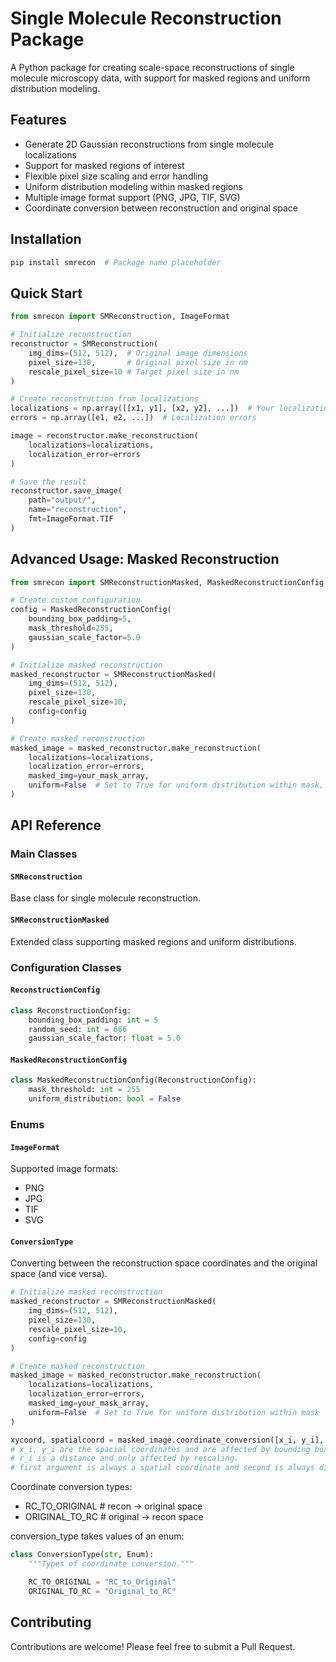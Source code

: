# Single Molecule Reconstruction Package

A Python package for creating scale-space reconstructions of single molecule microscopy data, with support for masked regions and uniform distribution modeling.

## Features

- Generate 2D Gaussian reconstructions from single molecule localizations
- Support for masked regions of interest
- Flexible pixel size scaling and error handling
- Uniform distribution modeling within masked regions
- Multiple image format support (PNG, JPG, TIF, SVG)
- Coordinate conversion between reconstruction and original space

## Installation

```bash
pip install smrecon  # Package name placeholder
```

## Quick Start

```python
from smrecon import SMReconstruction, ImageFormat

# Initialize reconstruction
reconstructor = SMReconstruction(
    img_dims=(512, 512),  # Original image dimensions
    pixel_size=130,       # Original pixel size in nm
    rescale_pixel_size=10 # Target pixel size in nm
)

# Create reconstruction from localizations
localizations = np.array([[x1, y1], [x2, y2], ...])  # Your localization data
errors = np.array([e1, e2, ...])  # Localization errors

image = reconstructor.make_reconstruction(
    localizations=localizations,
    localization_error=errors
)

# Save the result
reconstructor.save_image(
    path="output/",
    name="reconstruction",
    fmt=ImageFormat.TIF
)
```

## Advanced Usage: Masked Reconstruction

```python
from smrecon import SMReconstructionMasked, MaskedReconstructionConfig

# Create custom configuration
config = MaskedReconstructionConfig(
    bounding_box_padding=5,
    mask_threshold=255,
    gaussian_scale_factor=5.0
)

# Initialize masked reconstruction
masked_reconstructor = SMReconstructionMasked(
    img_dims=(512, 512),
    pixel_size=130,
    rescale_pixel_size=10,
    config=config
)

# Create masked reconstruction
masked_image = masked_reconstructor.make_reconstruction(
    localizations=localizations,
    localization_error=errors,
    masked_img=your_mask_array,
    uniform=False  # Set to True for uniform distribution within mask, number of localizations will be placed in the mask region uniformly.
)
```

## API Reference

### Main Classes

#### `SMReconstruction`
Base class for single molecule reconstruction.

#### `SMReconstructionMasked`
Extended class supporting masked regions and uniform distributions.

### Configuration Classes

#### `ReconstructionConfig`
```python
class ReconstructionConfig:
    bounding_box_padding: int = 5
    random_seed: int = 666
    gaussian_scale_factor: float = 5.0
```

#### `MaskedReconstructionConfig`
```python
class MaskedReconstructionConfig(ReconstructionConfig):
    mask_threshold: int = 255
    uniform_distribution: bool = False
```

### Enums

#### `ImageFormat`
Supported image formats:
- PNG
- JPG
- TIF
- SVG

#### `ConversionType`

Converting between the reconstruction space coordinates and the original space (and vice versa).
```python
# Initialize masked reconstruction
masked_reconstructor = SMReconstructionMasked(
    img_dims=(512, 512),
    pixel_size=130,
    rescale_pixel_size=10,
    config=config
)

# Create masked reconstruction
masked_image = masked_reconstructor.make_reconstruction(
    localizations=localizations,
    localization_error=errors,
    masked_img=your_mask_array,
    uniform=False  # Set to True for uniform distribution within mask
)

xycoord, spatialcoord = masked_image.coordinate_conversion([x_i, y_i], r_i, conversion_type)
# x_i, y_i are the spacial coordinates and are affected by bounding box and rescaling
# r_i is a distance and only affected by rescaling.
# first argument is always a spatial coordinate and second is always distance.
```

Coordinate conversion types:
- RC_TO_ORIGINAL # recon -> original space
- ORIGINAL_TO_RC # original -> recon space

conversion_type takes values of an enum:
```python
class ConversionType(str, Enum):
    """Types of coordinate conversion."""

    RC_TO_ORIGINAL = "RC_to_Original"
    ORIGINAL_TO_RC = "Original_to_RC"
```

## Contributing
Contributions are welcome! Please feel free to submit a Pull Request.
